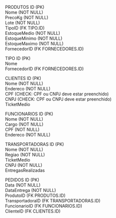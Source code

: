


PRODUTOS
ID (PK)  
Nome (NOT NULL)  
PrecoKg (NOT NULL)  
Lote (NOT NULL)  
TipoID (FK TIPO.ID)  
EstoqueMedio (NOT NULL)  
EstoqueMinimo (NOT NULL)  
EstoqueMaximo (NOT NULL)  
FornecedorID (FK FORNECEDORES.ID)  



TIPO
ID (PK)  
Nome  
FornecedorID (FK FORNECEDORES.ID)  



CLIENTES
ID (PK)  
Nome (NOT NULL)  
Endereco (NOT NULL)  
CPF (CHECK: CPF ou CNPJ deve estar preenchido)  
CNPJ (CHECK: CPF ou CNPJ deve estar preenchido)  
TicketMedio  



FUNCIONARIOS
ID (PK)  
Nome (NOT NULL)  
Cargo (NOT NULL)  
CPF (NOT NULL)  
Endereco (NOT NULL)  



TRANSPORTADORAS
ID (PK)  
Nome (NOT NULL)  
Regiao (NOT NULL)  
TicketMedio  
CNPJ (NOT NULL)  
EntregasRealizadas  



PEDIDOS
ID (PK)  
Data (NOT NULL)  
DataEntrega (NOT NULL)  
ProdutoID (FK PRODUTOS.ID)  
TransportadoraID (FK TRANSPORTADORAS.ID)  
FuncionarioID (FK FUNCIONARIOS.ID)  
ClienteID (FK CLIENTES.ID)  
